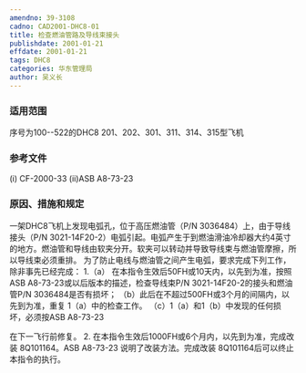 ```yaml
---
amendno: 39-3108
cadno: CAD2001-DHC8-01
title: 检查燃油管路及导线束接头
publishdate: 2001-01-21
effdate: 2001-01-21
tags: DHC8
categories: 华东管理局
author: 吴义长
---
```


### 适用范围 
序号为100--522的DHC8 201、202、301、311、314、315型飞机

### 参考文件
(i) CF-2000-33 (ii)ASB A8-73-23

### 原因、措施和规定 
一架DHC8飞机上发现电弧孔，位于高压燃油管（P/N 3036484）上，由于导线接头（P/N 3021-14F20-2）电弧引起。电弧产生于到燃油滑油冷却器大约4英寸的地方。燃油管和导线由软夹分开。软夹可以转动并导致导线束与燃油管摩擦，所以导线束必须重排。 
  为了防止电线与燃油管之间产生电弧，要求完成下列工作，除非事先已经完成： 
1.（a） 在本指令生效后50FH或10天内，以先到为准，按照ASB A8-73-23或以后版本的描述，检查导线束P/N 3021-14F20-2的接头和燃油管P/N 3036484是否有损坏； 
    （b）此后在不超过500FH或3个月的间隔内，以先到为准，重复
1（a）中的检查工作。     （c）1（a）和1（b）中发现的任何损坏，必须按ASB A8-73-23
  
在下一飞行前修复。 
  2. 在本指令生效后1000FH或6个月内，以先到为准，完成改装 8Q101164。ASB A8-73-23 说明了改装方法。完成改装 8Q101164后可以终止本指令的执行。 

